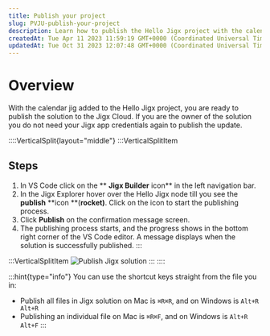 ```yaml
---
title: Publish your project
slug: PVJU-publish-your-project
description: Learn how to publish the Hello Jigx project with the calendar Jig added. Follow step-by-step instructions on using the JigxBuilder icon in VSCode, publishing the solution, and tracking the progress in the editor. Get notified when the publishing process i
createdAt: Tue Apr 11 2023 11:59:19 GMT+0000 (Coordinated Universal Time)
updatedAt: Tue Oct 31 2023 12:07:48 GMT+0000 (Coordinated Universal Time)
---
```


# Overview

With the calendar jig added to the Hello Jigx project, you are ready to publish the solution to the Jigx Cloud. If you are the owner of the solution you do not need your Jigx app credentials again to publish the update.

::::VerticalSplit{layout="middle"}
:::VerticalSplitItem
## Steps

1. In VS Code click on the ** **Jigx Builder** icon** in the left navigation bar.
2. In the Jigx Explorer hover over the Hello Jigx node till you see the **publish** **icon **(**rocket)**. Click on the icon to start the publishing process.
3. Click **Publish** on the confirmation message screen.
4. The publishing process starts, and the progress shows in the bottom right corner of the VS Code editor. A message displays when the solution is successfully published.
:::

:::VerticalSplitItem
![Publish Jigx solution](https://archbee-image-uploads.s3.amazonaws.com/x7vdIDH6-ScTprfmi2XXX/4aVdHCTQrC2FBbn56gWBS_calendarpublish.png "Publish Jigx solution")
:::
::::

:::hint{type="info"}
You can use the shortcut keys straight from the file you in:&#x20;

- Publish all files in Jigx solution on Mac is `⌘R⌘R`, and on Windows is `Alt+R Alt+R`
- Publishing an individual file on Mac is `⌘R⌘F`, and on Windows is `Alt+R Alt+F`
:::





